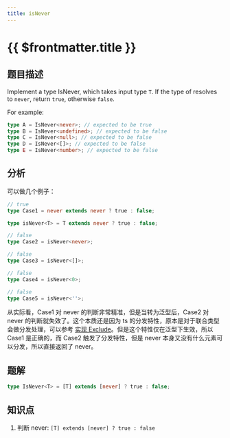 ```yaml
---
title: isNever
---
```


# {{ $frontmatter.title }}

## 题目描述

Implement a type IsNever, which takes input type `T`. If the type of resolves to `never`, return `true`, otherwise `false`.

For example:

```ts
type A = IsNever<never>; // expected to be true
type B = IsNever<undefined>; // expected to be false
type C = IsNever<null>; // expected to be false
type D = IsNever<[]>; // expected to be false
type E = IsNever<number>; // expected to be false
```

## 分析

可以做几个例子：

```ts
// true
type Case1 = never extends never ? true : false;

type isNever<T> = T extends never ? true : false;

// false
type Case2 = isNever<never>;

// false
type Case3 = isNever<[]>;

// false
type Case4 = isNever<0>;

// false
type Case5 = isNever<''>;
```

从实际看，Case1 对 never 的判断非常精准，但是当转为泛型后，Case2 对 never 的判断就失效了。这个本质还是因为 ts 的分发特性，原本是对于联合类型会做分发处理，可以参考 [实现 Exclude](/easy/实现Exclude.md)。但是这个特性仅在泛型下生效，所以 Case1 是正确的，而 Case2 触发了分发特性，但是 never 本身又没有什么元素可以分发，所以直接返回了 never。

## 题解

```ts
type IsNever<T> = [T] extends [never] ? true : false;
```

## 知识点

1. 判断 never: `[T] extends [never] ? true : false`